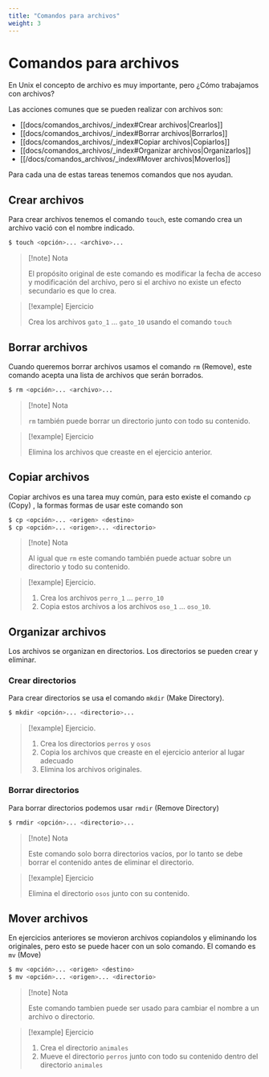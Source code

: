 ```yaml
---
title: "Comandos para archivos"
weight: 3
---
```

# Comandos para archivos
En Unix el concepto de archivo es muy importante, pero ¿Cómo trabajamos con archivos?

Las acciones comunes que se pueden realizar con archivos son:
* [[docs/comandos_archivos/_index#Crear archivos|Crearlos]]
* [[docs/comandos_archivos/_index#Borrar archivos|Borrarlos]]
* [[docs/comandos_archivos/_index#Copiar archivos|Copiarlos]]
* [[docs/comandos_archivos/_index#Organizar archivos|Organizarlos]]
* [[/docs/comandos_archivos/_index#Mover archivos|Moverlos]]

Para cada una de estas tareas tenemos comandos que nos ayudan.

## Crear archivos 
Para crear archivos tenemos el comando `touch`, este comando crea un archivo vació con el nombre indicado.

``` bash
$ touch <opción>... <archivo>...
```

>[!note] Nota
>
>El propósito original de este comando es modificar la fecha de acceso y modificación del archivo, pero si el archivo no existe un efecto secundario es que lo crea.

>[!example] Ejercicio
>
>Crea los archivos `gato_1` ... `gato_10` usando el comando `touch`
## Borrar archivos
Cuando queremos borrar archivos usamos el comando `rm` (Remove), este comando acepta una lista de archivos que serán borrados.
```bash
$ rm <opción>... <archivo>... 
```
>[!note] Nota
>
>`rm` también puede borrar un directorio junto con todo su contenido.

>[!example] Ejercicio
>
>Elimina los archivos que creaste en el ejercicio anterior.
## Copiar archivos
Copiar archivos es una tarea muy común, para esto existe el comando `cp` (Copy) , la formas formas de usar este comando son
```bash
$ cp <opción>... <origen> <destino>
$ cp <opción>... <origen>... <directorio>
```

>[!note] Nota 
>
>Al igual que `rm` este comando también puede actuar sobre un directorio y todo su contenido.

>[!example] Ejercicio.
>
>1. Crea los archivos `perro_1` ... `perro_10`
>1. Copia estos archivos a los archivos `oso_1` ... `oso_10`.
## Organizar archivos
Los archivos se organizan en directorios. Los directorios se pueden crear y eliminar.
### Crear directorios
Para crear directorios se usa el comando `mkdir` (Make Directory). 
```bash
$ mkdir <opción>... <directorio>...
```

>[!example] Ejercicio.
>
>1. Crea los directorios `perros` y `osos`
>1. Copia los archivos que creaste en el ejercicio anterior al lugar adecuado 
>1. Elimina los archivos originales.

### Borrar directorios
Para borrar directorios podemos usar `rmdir` (Remove Directory)

```bash
$ rmdir <opción>... <directorio>...
```

>[!note] Nota
>
>Este comando solo borra directorios vacíos, por lo tanto se debe borrar el contenido antes de eliminar el directorio.

>[!example] Ejercicio
>
>Elimina el directorio `osos` junto con su contenido.
## Mover archivos
En ejercicios anteriores se movieron archivos copiandolos y eliminando los originales, pero esto se puede hacer con un solo comando. El comando es `mv` (Move)

```bash
$ mv <opción>... <origen> <destino>
$ mv <opción>... <origen>... <directorio>
```

>[!note] Nota
>
>Este comando tambien puede ser usado para cambiar el nombre a un archivo o directorio.

>[!example] Ejercicio
>1. Crea el directorio `animales` 
>1. Mueve el directorio `perros` junto con todo su contenido dentro del directorio `animales` 